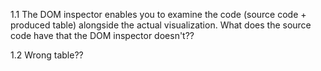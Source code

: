 1.1 The DOM inspector enables you to examine the code (source code + produced table) alongside the actual visualization. What does the source code have that the DOM inspector doesn't??

1.2 Wrong table??